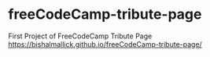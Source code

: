 # freeCodeCamp-tribute-page
First Project of FreeCodeCamp
Tribute Page
https://bishalmallick.github.io/freeCodeCamp-tribute-page/
